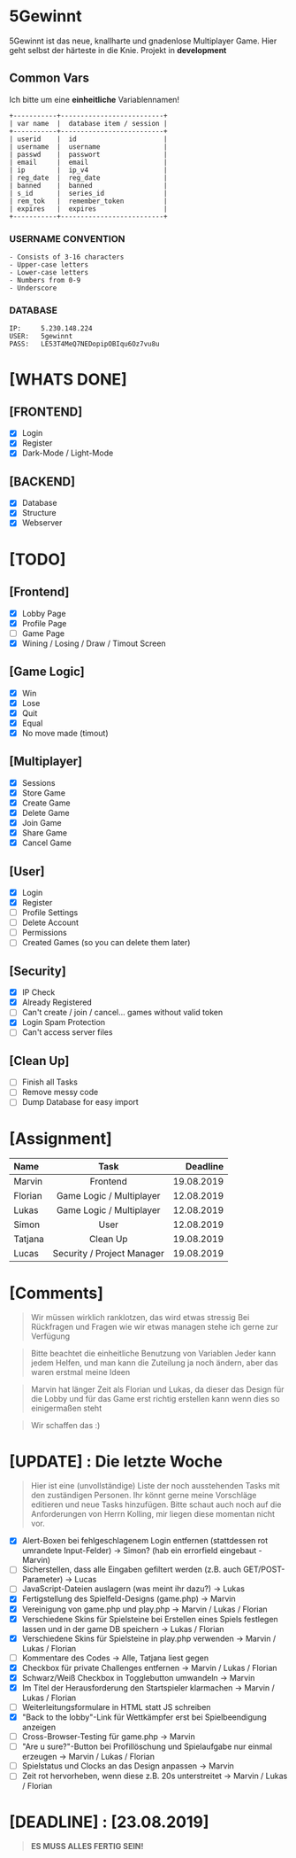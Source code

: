 # 5Gewinnt

5Gewinnt ist das neue, knallharte und gnadenlose Multiplayer Game. Hier geht selbst der härteste in die Knie.
Projekt in **development**

## Common Vars

Ich bitte um eine **einheitliche** Variablennamen!

```
+-----------+--------------------------+
| var name  |  database item / session |
+-----------+--------------------------+
| userid    |  id                      |
| username  |  username                |
| passwd    |  passwort                |
| email     |  email                   |
| ip        |  ip_v4                   |
| reg_date  |  reg_date                |
| banned    |  banned                  |
| s_id      |  series_id               |
| rem_tok   |  remember_token          |
| expires   |  expires                 |
+-----------+--------------------------+
```

### USERNAME CONVENTION

```
- Consists of 3-16 characters
- Upper-case letters
- Lower-case letters
- Numbers from 0-9
- Underscore

```

### DATABASE

```
IP:     5.230.148.224
USER: 	5gewinnt
PASS:	LE53T4MeQ7NEDopipOBIqu6Oz7vu8u
```

# [WHATS DONE]

## [FRONTEND]

-   [x] Login
-   [x] Register
-   [x] Dark-Mode / Light-Mode

## [BACKEND]

-   [x] Database
-   [x] Structure
-   [x] Webserver

# [TODO]

## [Frontend]

-   [x] Lobby Page
-   [x] Profile Page
-   [ ] Game Page
-   [x] Wining / Losing / Draw / Timout Screen

## [Game Logic]

-   [x] Win
-   [x] Lose
-   [x] Quit
-   [x] Equal
-   [x] No move made (timout)

## [Multiplayer]

-   [x] Sessions
-   [x] Store Game
-   [x] Create Game
-   [x] Delete Game
-   [x] Join Game
-   [x] Share Game
-   [x] Cancel Game

## [User]

-   [x] Login
-   [x] Register
-   [ ] Profile Settings
-   [ ] Delete Account
-   [ ] Permissions
-   [ ] Created Games (so you can delete them later)

## [Security]

-   [x] IP Check
-   [x] Already Registered
-   [ ] Can't create / join / cancel... games without valid token
-   [x] Login Spam Protection
-   [ ] Can't access server files

## [Clean Up]

-   [ ] Finish all Tasks
-   [ ] Remove messy code
-   [ ] Dump Database for easy import

# [Assignment]

| Name    |            Task            |   Deadline |
| :------ | :------------------------: | ---------: |
| Marvin  |          Frontend          | 19.08.2019 |
| Florian |  Game Logic / Multiplayer  | 12.08.2019 |
| Lukas   |  Game Logic / Multiplayer  | 12.08.2019 |
| Simon   |            User            | 12.08.2019 |
| Tatjana |          Clean Up          | 19.08.2019 |
| Lucas   | Security / Project Manager | 19.08.2019 |

# [Comments]

> Wir müssen wirklich ranklotzen, das wird etwas stressig
> Bei Rückfragen und Fragen wie wir etwas managen stehe ich gerne zur Verfügung

> Bitte beachtet die einheitliche Benutzung von Variablen
> Jeder kann jedem Helfen, und man kann die Zuteilung ja noch ändern, aber das waren erstmal meine Ideen

> Marvin hat länger Zeit als Florian und Lukas, da dieser das Design für die Lobby und für das Game erst richtig erstellen kann wenn dies so einigermaßen steht

> Wir schaffen das :)

# [UPDATE] : Die letzte Woche

> Hier ist eine (unvollständige) Liste der noch ausstehenden Tasks mit den zuständigen Personen.
> Ihr könnt gerne meine Vorschläge editieren und neue Tasks hinzufügen.
> Bitte schaut auch noch auf die Anforderungen von Herrn Kolling, mir liegen diese momentan nicht vor.

-   [x] Alert-Boxen bei fehlgeschlagenem Login entfernen (stattdessen rot umrandete Input-Felder) -> Simon? (hab ein errorfield eingebaut -Marvin)
-   [ ] Sicherstellen, dass alle Eingaben gefiltert werden (z.B. auch GET/POST-Parameter) -> Lucas
-   [ ] JavaScript-Dateien auslagern (was meint ihr dazu?) -> Lukas
-   [x] Fertigstellung des Spielfeld-Designs (game.php) -> Marvin
-   [x] Vereinigung von game.php und play.php -> Marvin / Lukas / Florian
-   [x] Verschiedene Skins für Spielsteine bei Erstellen eines Spiels festlegen lassen und in der game DB speichern -> Lukas / Florian
-   [x] Verschiedene Skins für Spielsteine in play.php verwenden -> Marvin / Lukas / Florian
-   [ ] Kommentare des Codes -> Alle, Tatjana liest gegen
-   [x] Checkbox für private Challenges entfernen -> Marvin / Lukas / Florian
-   [x] Schwarz/Weiß Checkbox in Togglebutton umwandeln -> Marvin
-   [x] Im Titel der Herausforderung den Startspieler klarmachen -> Marvin / Lukas / Florian
-   [ ] Weiterleitungsformulare in HTML statt JS schreiben
-   [x] "Back to the lobby"-Link für Wettkämpfer erst bei Spielbeendigung anzeigen
-   [ ] Cross-Browser-Testing für game.php -> Marvin
-   [ ] "Are u sure?"-Button bei Profillöschung und Spielaufgabe nur einmal erzeugen -> Marvin / Lukas / Florian
-   [ ] Spielstatus und Clocks an das Design anpassen -> Marvin
-   [ ] Zeit rot hervorheben, wenn diese z.B. 20s unterstreitet -> Marvin / Lukas / Florian

# [DEADLINE] : **[23.08.2019]**

> **ES MUSS ALLES FERTIG SEIN!**

